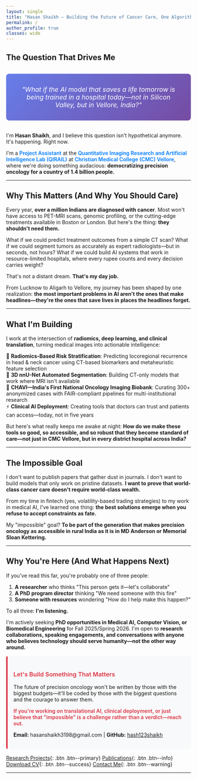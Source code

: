 ```yaml
---
layout: single
title: "Hasan Shaikh — Building the Future of Cancer Care, One Algorithm at a Time"
permalink: /
author_profile: true
classes: wide
---
```


<style>
.important-text { color: #007bff; font-weight: 600; }
.collaboration-text { color: #dc3545; font-weight: 600; }
.highlight-box { 
  background: #f8f9fa; 
  border-left: 4px solid #dc3545; 
  padding: 1rem; 
  margin: 1rem 0; 
  border-radius: 4px; 
}
.quote-box {
  background: linear-gradient(135deg, #667eea 0%, #764ba2 100%);
  color: white;
  padding: 2rem;
  margin: 2rem 0;
  border-radius: 8px;
  font-size: 1.1rem;
  font-style: italic;
  text-align: center;
}
.page__content {
  font-size: 0.9rem;
  line-height: 1.5;
}
.page__content h2 {
  font-size: 1.4rem;
}
.page__content h3 {
  font-size: 1.2rem;
}
</style>

## The Question That Drives Me

<div class="quote-box">
"What if the AI model that saves a life tomorrow is being trained in a hospital today—not in Silicon Valley, but in Vellore, India?"
</div>

I'm **Hasan Shaikh**, and I believe this question isn't hypothetical anymore. It's happening. Right now.

I'm a <span class="important-text">Project Assistant</span> at the <span class="important-text">Quantitative Imaging Research and Artificial Intelligence Lab (QIRAIL)</span> at <span class="important-text">Christian Medical College (CMC) Vellore</span>, where we're doing something audacious: **democratizing precision oncology for a country of 1.4 billion people.**

---

## Why This Matters (And Why You Should Care)

Every year, **over a million Indians are diagnosed with cancer**. Most won't have access to PET-MRI scans, genomic profiling, or the cutting-edge treatments available in Boston or London. But here's the thing: **they shouldn't need them.**

What if we could predict treatment outcomes from a simple CT scan? What if we could segment tumors as accurately as expert radiologists—but in seconds, not hours? What if we could build AI systems that work in resource-limited hospitals, where every rupee counts and every decision carries weight?

That's not a distant dream. **That's my day job.**

From Lucknow to Aligarh to Vellore, my journey has been shaped by one realization: **the most important problems in AI aren't the ones that make headlines—they're the ones that save lives in places the headlines forget.**

---

## What I'm Building

I work at the intersection of **radiomics, deep learning, and clinical translation**, turning medical images into actionable intelligence:

🔬 **Radiomics-Based Risk Stratification**: Predicting locoregional recurrence in head & neck cancer using CT-based biomarkers and metaheuristic feature selection  
🧠 **3D nnU-Net Automated Segmentation**: Building CT-only models that work where MRI isn't available  
🏥 **CHAVI—India's First National Oncology Imaging Biobank**: Curating 300+ anonymized cases with FAIR-compliant pipelines for multi-institutional research  
⚡ **Clinical AI Deployment**: Creating tools that doctors can trust and patients can access—today, not in five years

But here's what really keeps me awake at night: **How do we make these tools so good, so accessible, and so robust that they become standard of care—not just in CMC Vellore, but in every district hospital across India?**

---

## The Impossible Goal

I don't want to publish papers that gather dust in journals. I don't want to build models that only work on pristine datasets. **I want to prove that world-class cancer care doesn't require world-class wealth.**

From my time in fintech (yes, volatility-based trading strategies) to my work in medical AI, I've learned one thing: **the best solutions emerge when you refuse to accept constraints as fate.**

My "impossible" goal? **To be part of the generation that makes precision oncology as accessible in rural India as it is in MD Anderson or Memorial Sloan Kettering.**

---

## Why You're Here (And What Happens Next)

If you've read this far, you're probably one of three people:

1. **A researcher** who thinks "This person gets it—let's collaborate"
2. **A PhD program director** thinking "We need someone with this fire"
3. **Someone with resources** wondering "How do I help make this happen?"

To all three: **I'm listening.**

I'm actively seeking **PhD opportunities in Medical AI, Computer Vision, or Biomedical Engineering** for Fall 2025/Spring 2026. I'm open to **research collaborations, speaking engagements, and conversations with anyone who believes technology should serve humanity—not the other way around.**

<div class="highlight-box">
<h3><span class="collaboration-text">Let's Build Something That Matters</span></h3>
<p>The future of precision oncology won't be written by those with the biggest budgets—it'll be coded by those with the biggest questions and the courage to answer them.</p>
<p><span class="collaboration-text">If you're working on translational AI, clinical deployment, or just believe that "impossible" is a challenge rather than a verdict—reach out.</span></p>
<p><strong>Email:</strong> hasanshaikh3198@gmail.com | <strong>GitHub:</strong> <a href="https://github.com/hash123shaikh">hash123shaikh</a></p>
</div>

[Research Projects](/portfolio/){: .btn .btn--primary} [Publications](/publications/){: .btn .btn--info} [Download CV](/files/CV_Hasan_Shaikh.pdf){: .btn .btn--success} [Contact Me](/contact/){: .btn .btn--warning}

---
